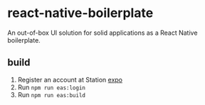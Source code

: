 # react-native-boilerplate

An out-of-box UI solution for solid applications as a React Native boilerplate.

## build

1. Register an account at Station [expo](https://expo.dev/)
2. Run `npm run eas:login`
3. Run `npm run eas:build`
